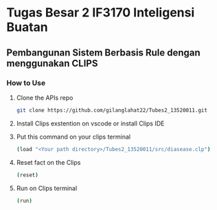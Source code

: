 # Tugas Besar 2 IF3170 Inteligensi Buatan
## Pembangunan Sistem Berbasis Rule dengan menggunakan CLIPS


### How to Use

1. Clone the APIs repo

   ```sh
   git clone https://github.com/gilanglahat22/Tubes2_13520011.git
   ```

2. Install Clips exstention on vscode or install Clips IDE

3. Put this command on your clips terminal
   ```sh
   (load "<Your path directory>/Tubes2_13520011/src/diasease.clp")
   ```

4. Reset fact on the Clips
    ```sh
   (reset)
   ```

5. Run on Clips terminal
    ```sh
   (run)
   ```
